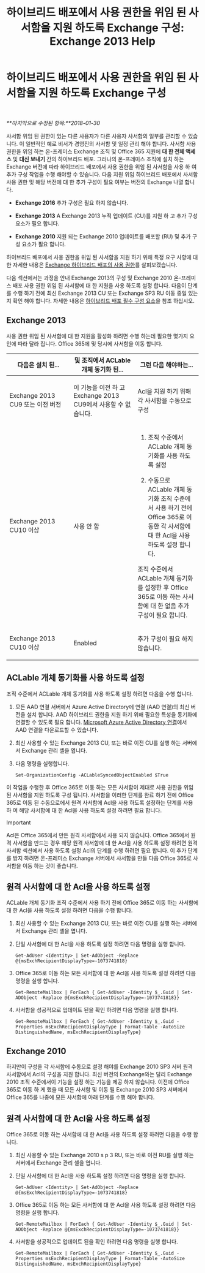 ﻿---
title: '하이브리드 배포에서 사용 권한을 위임 된 사서함을 지원 하도록 Exchange 구성: Exchange 2013 Help'
TOCTitle: 하이브리드 배포에서 사용 권한을 위임 된 사서함을 지원 하도록 Exchange 구성
ms:assetid: a2a10cb3-4557-4ff5-8191-c653522f4512
ms:mtpsurl: https://technet.microsoft.com/ko-kr/library/Mt784505(v=EXCHG.150)
ms:contentKeyID: 74447327
ms.date: 05/23/2018
mtps_version: v=EXCHG.150
ms.translationtype: MT
---

# 하이브리드 배포에서 사용 권한을 위임 된 사서함을 지원 하도록 Exchange 구성

 

_**마지막으로 수정된 항목:**2018-01-30_

사서함 위임 된 권한이 있는 다른 사용자가 다른 사용자 사서함의 일부를 관리할 수 있습니다. 이 일반적인 예로 비서가 경영진의 사서함 및 일정 관리 해야 합니다. 사서함 사용 권한을 위임 하는 온-프레미스 Exchange 조직 및 Office 365 지원에 **대 한 전체 액세스** 및 **대신 보내기** 간의 하이브리드 배포. 그러나의 온-프레미스 조직에 설치 하는 Exchange 버전에 따라 하이브리드 배포에서 사용 권한을 위임 된 사서함을 사용 하 여 추가 구성 작업을 수행 해야할 수 있습니다. 다음 지원 위임 하이브리드 배포에서 사서함 사용 권한 및 해당 버전에 대 한 추가 구성이 필요 여부는 버전의 Exchange 나열 합니다.

  - **Exchange 2016** 추가 구성은 필요 하지 않습니다.

  - **Exchange 2013** A Exchange 2013 누적 업데이트 (CU)를 지원 하 고 추가 구성 요소가 필요 합니다.

  - **Exchange 2010** 지원 되는 Exchange 2010 업데이트를 배포할 (RU) 및 추가 구성 요소가 필요 합니다.

하이브리드 배포에서 사용 권한을 위임 된 사서함을 지원 하기 위해 특정 요구 사항에 대 한 자세한 내용은 [Exchange 하이브리드 배포의 사용 권한](permissions-in-exchange-hybrid-deployments-exchange-2013-help.md)를 살펴보겠습니다.

다음 섹션에서는 과정을 안내 Exchange 2013의 구성 및 Exchange 2010 온-프레미스 배포 사용 권한 위임 된 사서함에 대 한 지원을 사용 하도록 설정 합니다. 다음이 단계를 수행 하기 전에 최신 Exchange 2013 CU 또는 Exchange SP3 RU 이동 중일 있는지 확인 해야 합니다. 자세한 내용은 [하이브리드 배포 필수 구성 요소](hybrid-deployment-prerequisites-exchange-2013-help.md)을 참조 하십시오.

## Exchange 2013

사용 권한 위임 된 사서함에 대 한 지원을 활성화 하려면 수행 하는데 필요한 몇가지 요인에 따라 달라 집니다. Office 365에 및 당시에 사서함을 이동 합니다.


<table>
<colgroup>
<col style="width: 33%" />
<col style="width: 33%" />
<col style="width: 33%" />
</colgroup>
<thead>
<tr class="header">
<th>다음은 설치 된...</th>
<th>및 조직에서 ACLable 개체 동기화 된...</th>
<th>그런 다음 해야하는...</th>
</tr>
</thead>
<tbody>
<tr class="odd">
<td><p>Exchange 2013 CU9 또는 이전 버전</p></td>
<td><p>이 기능을 이전 하 고 Exchange 2013 CU9에서 사용할 수 없습니다.</p></td>
<td><p>Acl을 지원 하기 위해 각 사서함을 수동으로 구성</p></td>
</tr>
<tr class="even">
<td><p>Exchange 2013 CU10 이상</p></td>
<td><p>사용 안 함</p></td>
<td><ol>
<li><p>조직 수준에서 ACLable 개체 동기화를 사용 하도록 설정</p></li>
<li><p>수동으로 ACLable 개체 동기화 조직 수준에서 사용 하기 전에 Office 365로 이동한 각 사서함에 대 한 Acl을 사용 하도록 설정 합니다.</p></li>
</ol>
<p>조직 수준에서 ACLable 개체 동기화를 설정한 후 Office 365로 이동 하는 사서함에 대 한 없음 추가 구성이 필요 합니다.</p></td>
</tr>
<tr class="odd">
<td><p>Exchange 2013 CU10 이상</p></td>
<td><p>Enabled</p></td>
<td><p>추가 구성이 필요 하지 않습니다.</p></td>
</tr>
</tbody>
</table>


## ACLable 개체 동기화를 사용 하도록 설정

조직 수준에서 ACLable 개체 동기화를 사용 하도록 설정 하려면 다음을 수행 합니다.

1.  모든 AAD 연결 서버에서 Azure Active Directory에 연결 (AAD 연결)의 최신 버전을 설치 합니다. AAD 하이브리드 권한을 지원 하기 위해 필요한 특성을 동기화에 연결할 수 있도록 필요 합니다. [Microsoft Azure Active Directory 연결](http://go.microsoft.com/fwlink/p/?linkid=510956)에서 AAD 연결을 다운로드할 수 있습니다.

2.  최신 사용할 수 있는 Exchange 2013 CU, 또는 바로 이전 CU를 실행 하는 서버에서 Exchange 관리 셸을 엽니다.

3.  다음 명령을 실행합니다.
    
        Set-OrganizationConfig -ACLableSyncedObjectEnabled $True

이 작업을 수행한 후 Office 365로 이동 하는 모든 사서함이 제대로 사용 권한을 위임 된 사서함을 지원 하도록 구성 됩니다. 사서함을 이러한 단계를 완료 하기 전에 Office 365로 이동 된 수동으로에서 원격 사서함에 Acl을 사용 하도록 설정하는 단계를 사용 하 여 해당 사서함에 대 한 Acl을 사용 하도록 설정 하려면 필요 합니다.


> [!IMPORTANT]
> Acl은 Office 365에서 만든 원격 사서함에서 사용 되지 않습니다. Office 365에서 원격 사서함을 만드는 경우 해당 원격 사서함에 대 한 Acl을 사용 하도록 설정 하려면 원격 사서함 섹션에서 사용 하도록 설정 Acl의 단계를 수행 하려면 필요 합니다. 이 추가 단계를 방지 하려면 온-프레미스 Exchange 서버에서 사서함을 만들 다음 Office 365로 사서함을 이동 하는 것이 좋습니다.



## 원격 사서함에 대 한 Acl을 사용 하도록 설정

ACLable 개체 동기화 조직 수준에서 사용 하기 전에 Office 365로 이동 하는 사서함에 대 한 Acl을 사용 하도록 설정 하려면 다음을 수행 합니다.

1.  최신 사용할 수 있는 Exchange 2013 CU, 또는 바로 이전 CU를 실행 하는 서버에서 Exchange 관리 셸을 엽니다.

2.  단일 사서함에 대 한 Acl을 사용 하도록 설정 하려면 다음 명령을 실행 합니다.
    
        Get-AdUser <Identity> | Set-AdObject -Replace @{msExchRecipientDisplayType=-1073741818}

3.  Office 365로 이동 하는 모든 사서함에 대 한 Acl을 사용 하도록 설정 하려면 다음 명령을 실행 합니다.
    
        Get-RemoteMailbox | ForEach { Get-AdUser -Identity $_.Guid | Set-ADObject -Replace @{msExchRecipientDisplayType=-1073741818}}

4.  사서함을 성공적으로 업데이트 된을 확인 하려면 다음 명령을 실행 합니다.
    
        Get-RemoteMailbox | ForEach { Get-AdUser -Identity $_.Guid -Properties msExchRecipientDisplayType | Format-Table -AutoSize DistinguishedName, msExchRecipientDisplayType}

## Exchange 2010

하지만이 구성을 각 사서함에 수동으로 설정 해야를 Exchange 2010 SP3 서버 원격 사서함에서 Acl의 구성을 지원 합니다. 최신 버전의 Exchange와는 달리 Exchange 2010 조직 수준에서이 기능을 설정 하는 기능을 제공 하지 않습니다. 이전에 Office 365로 이동 하 게 했을 때 모든 사서함 및 이동 될 Exchange 2010 SP3 서버에서 Office 365를 나중에 모든 사서함에 아래 단계를 수행 해야 합니다.

## 원격 사서함에 대 한 Acl을 사용 하도록 설정

Office 365로 이동 하는 사서함에 대 한 Acl을 사용 하도록 설정 하려면 다음을 수행 합니다.

1.  최신 사용할 수 있는 Exchange 2010 s p 3 RU, 또는 바로 이전 RU를 실행 하는 서버에서 Exchange 관리 셸을 엽니다.

2.  단일 사서함에 대 한 Acl을 사용 하도록 설정 하려면 다음 명령을 실행 합니다.
    
        Get-AdUser <Identity> | Set-AdObject -Replace @{msExchRecipientDisplayType=-1073741818}

3.  Office 365로 이동 하는 모든 사서함에 대 한 Acl을 사용 하도록 설정 하려면 다음 명령을 실행 합니다.
    
        Get-RemoteMailbox | ForEach { Get-AdUser -Identity $_.Guid | Set-ADObject -Replace @{msExchRecipientDisplayType=-1073741818}}

4.  사서함을 성공적으로 업데이트 된을 확인 하려면 다음 명령을 실행 합니다.
    
        Get-RemoteMailbox | ForEach { Get-AdUser -Identity $_.Guid -Properties msExchRecipientDisplayType | Format-Table -AutoSize DistinguishedName, msExchRecipientDisplayType}

